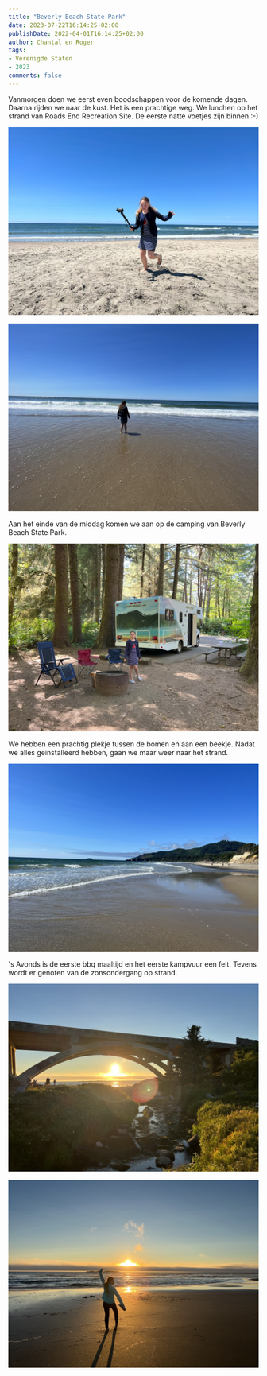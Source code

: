 ```yaml
---
title: "Beverly Beach State Park"
date: 2023-07-22T16:14:25+02:00
publishDate: 2022-04-01T16:14:25+02:00
author: Chantal en Roger
tags:
- Verenigde Staten
- 2023
comments: false
---
```


Vanmorgen doen we eerst even boodschappen voor de komende dagen. Daarna rijden we naar de kust. Het is een prachtige weg. We lunchen op het strand van Roads End Recreation Site. De eerste natte voetjes zijn binnen :-)

![Roads End Recreation Site](./images/IMG_3237.jpg)

![Roads End Recreation Site](./images/IMG_6608.JPG)

Aan het einde van de middag komen we aan op de camping van Beverly Beach State Park.

![Beverly Beach State Park](./images/IMG_3243.jpg)

We hebben een prachtig plekje tussen de bomen en aan een beekje. Nadat we alles geinstalleerd hebben, gaan we maar weer naar het strand.

![Beverly Beach State Park](./images/IMG_6618.JPG)

's Avonds is de eerste bbq maaltijd en het eerste kampvuur een feit. Tevens wordt er genoten van de zonsondergang op strand.

![Beverly Beach State Park](./images/IMG_6631.JPG)

![Beverly Beach State Park](./images/IMG_6633.JPG)
